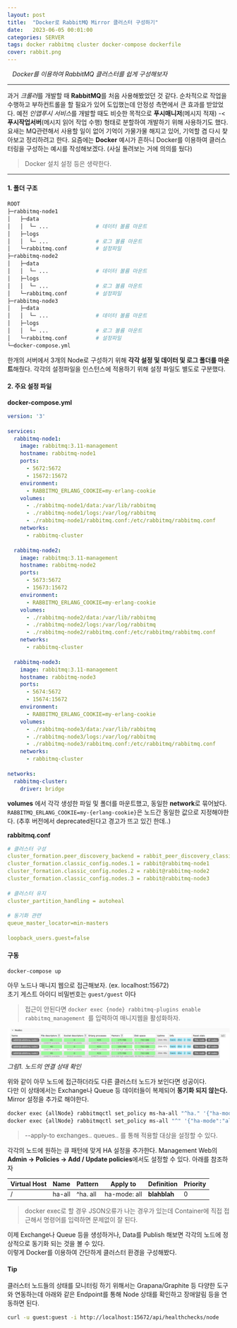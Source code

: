 ```yaml
---
layout: post
title:  "Docker로 RabbitMQ Mirror 클러스터 구성하기"
date:   2023-06-05 00:01:00
categories: SERVER
tags: docker rabbitmq cluster docker-compose dockerfile
cover: rabbit.png
---
```


<i class="fa-regular fa-circle-check" style="margin-right:0.7rem"></i>*Docker를 이용하여 RabbitMQ 클러스터를 쉽게 구성해보자*

---

과거 *크롤러*를 개발할 때 **RabbitMQ**를 처음 사용해봤었던 것 같다. 순차적으로 작업을 수행하고 부하컨트롤을 할 필요가 있어 도입했는데 안정성 측면에서 큰 효과를 받았었다. 예전 *인앱푸시 서비스*를 개발할 때도 비슷한 목적으로 **푸시매니저**(메시지 적재) -< **푸시작업서버**(메시지 읽어 작업 수행) 형태로 분할하여 개발하기 위해 사용하기도 했다.   
요새는 MQ관련해서 사용할 일이 없어 기억이 가물가물 해지고 있어, 기억할 겸 다시 찾아보고 정리하려고 한다. 요즘에는 **Docker** 예시가 흔하니 Docker를 이용하여 클러스터링을 구성하는 예시를 작성해보겠다. (사실 돌려보는 거에 의의를 뒀다)

> Docker 설치 설정 등은 생략한다.

---

#### 1. 폴더 구조

```bash
ROOT
├─rabbitmq-node1
│   ├─data
│   │  └─ ...               # 데이터 볼륨 마운트
│   ├─logs
│   │  └─ ...               # 로그 볼륨 마운트
│   └─rabbitmq.conf         # 설정파일
├─rabbitmq-node2
│   ├─data
│   │  └─ ...               # 데이터 볼륨 마운트
│   ├─logs
│   │  └─ ...               # 로그 볼륨 마운트
│   └─rabbitmq.conf         # 설정파일
├─rabbitmq-node3
│   ├─data
│   │  └─ ...               # 데이터 볼륨 마운트
│   ├─logs
│   │  └─ ...               # 로그 볼륨 마운트
│   └─rabbitmq.conf         # 설정파일
└─docker-compose.yml
```

한개의 서버에서 3개의 Node로 구성하기 위해 **각각 설정 및 데이터 및 로그 폴더를 마운트**해줬다. 각각의 설정파일을 인스턴스에 적용하기 위해 설정 파일도 별도로 구분했다.

#### 2. 주요 설정 파일

<span class="text-primary">**docker-compose.yml**</span>

```yml
version: '3'

services:
  rabbitmq-node1:
    image: rabbitmq:3.11-management
    hostname: rabbitmq-node1
    ports:
      - 5672:5672
      - 15672:15672
    environment:
      - RABBITMQ_ERLANG_COOKIE=my-erlang-cookie
    volumes:
      - ./rabbitmq-node1/data:/var/lib/rabbitmq
      - ./rabbitmq-node1/logs:/var/log/rabbitmq
      - ./rabbitmq-node1/rabbitmq.conf:/etc/rabbitmq/rabbitmq.conf
    networks:
      - rabbitmq-cluster

  rabbitmq-node2:
    image: rabbitmq:3.11-management
    hostname: rabbitmq-node2
    ports:
      - 5673:5672
      - 15673:15672
    environment:
      - RABBITMQ_ERLANG_COOKIE=my-erlang-cookie
    volumes:
      - ./rabbitmq-node2/data:/var/lib/rabbitmq
      - ./rabbitmq-node2/logs:/var/log/rabbitmq
      - ./rabbitmq-node2/rabbitmq.conf:/etc/rabbitmq/rabbitmq.conf
    networks:
      - rabbitmq-cluster

  rabbitmq-node3:
    image: rabbitmq:3.11-management
    hostname: rabbitmq-node3
    ports:
      - 5674:5672
      - 15674:15672
    environment:
      - RABBITMQ_ERLANG_COOKIE=my-erlang-cookie
    volumes:
      - ./rabbitmq-node3/data:/var/lib/rabbitmq
      - ./rabbitmq-node3/logs:/var/log/rabbitmq
      - ./rabbitmq-node3/rabbitmq.conf:/etc/rabbitmq/rabbitmq.conf
    networks:
      - rabbitmq-cluster

networks:
  rabbitmq-cluster:
    driver: bridge

```

**volumes** 에서 각각 생성한 파일 및 폴더를 마운트했고, 동일한 **network**로 묶어놨다.   
`RABBITMQ_ERLANG_COOKIE=my-{erlang-cookie}`은 노드간 동일한 값으로 지정해야한다. (추후 버전에서 deprecated된다고 경고가 뜨고 있긴 한데..)

<span class="text-primary">**rabbitmq.conf**</span>

```yml
# 클러스터 구성
cluster_formation.peer_discovery_backend = rabbit_peer_discovery_classic_config
cluster_formation.classic_config.nodes.1 = rabbit@rabbitmq-node1
cluster_formation.classic_config.nodes.2 = rabbit@rabbitmq-node2
cluster_formation.classic_config.nodes.3 = rabbit@rabbitmq-node3

# 클러스터 유지
cluster_partition_handling = autoheal

# 동기화 관련
queue_master_locator=min-masters

loopback_users.guest=false
```

#### 구동

```
docker-compose up
```

아무 노드나 매니지 웹으로 접근해보자. (ex. localhost:15672)   
초기 게스트 아이디 비밀번호는 `guest/guest` 이다

> 접근이 안된다면 `docker exec {node} rabbitmq-plugins enable rabbitmq_management `를 입력하여 매니지웹을 활성화하자.


<a href="/assets/images/36_1.png" data-lightbox="falcon9-large" data-title="노드 확인">
  <img src="/assets/images/36_1.png" style="max-width:100%" title="노드 확인">
</a>
<em>그림1. 노드의 연결 상태 확인</em>

위와 같이 아무 노드에 접근하더라도 다른 클러스터 노드가 보인다면 성공이다.   
다만 이 상태에서는 Exchange나 Queue 등 데이터들이 복제되어 **동기화 되지 않는다.** Mirror 설정을 추가로 해야한다.


```bash
docker exec {allNode} rabbitmqctl set_policy ms-ha-all "^ha." '{"ha-mode":"all"}' # 1. ha.으로 시작하는 패턴
docker exec {allNode} rabbitmqctl set_policy ms-all "^" '{"ha-mode":"all"}' # 2. 모든 패턴
```

>  --apply-to exchanges.. queues.. 를 통해 적용할 대상을 설정할 수 있다.

각각의 노드에 원하는 큐 패턴에 맞게 HA 설정을 추가한다.  Management Web의 **Admin -> Policies -> Add / Update policies**에서도 설정할 수 있다. 아래를 참조하자

|Virtual Host|Name|Pattern|Apply to|Definition|Priority|
|---|---|---|---|---|---|
|/	|ha-all|^ha.	all	|ha-mode:	all|**blahblah**|0|

> docker exec로 할 경우 JSON오류가 나는 경우가 있는데 Container에 직접 접근해서 명령어를 입력하면 문제없이 잘 된다.

이제 Exchange나 Queue 등을 생성하거나, Data를 Publish 해보면 각각의 노드에 정상적으로 동기화 되는 것을 볼 수 있다.   
이렇게 Docker를 이용하여 간단하게 클러스터 환경을 구성해봤다.

#### Tip

클러스터 노드들의 상태를 모니터링 하기 위해서는 Grapana/Graphite 등 다양한 도구와 연동하는데 아래와 같은 Endpoint를 통해 Node 상태를 확인하고 장애알림 등을 연동하면 된다.

```bash
curl -u guest:guest -i http://localhost:15672/api/healthchecks/node
```
